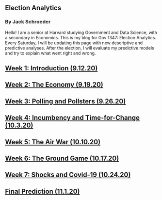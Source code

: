 ## Election Analytics

### By Jack Schroeder

Hello! I am a senior at Harvard studying Government and Data Science, with a secondary in Economics. This is my blog for Gov 1347: Election Analytics. Every Saturday, I will be updating this page with new descriptive and predictive analyses. After the election, I will evaluate my predictive models and try to explain what went right and wrong.

## [Week 1: Introduction (9.12.20)](Posts/week1.md)

## [Week 2: The Economy (9.19.20)](Posts/week2.md)

## [Week 3: Polling and Pollsters (9.26.20)](Posts/week3.md)

## [Week 4: Incumbency and Time-for-Change (10.3.20)](Posts/week4.md)

## [Week 5: The Air War (10.10.20)](Posts/week5.md)

## [Week 6: The Ground Game (10.17.20)](Posts/week6.md)

## [Week 7: Shocks and Covid-19 (10.24.20)](Posts/week7.md)

## [Final Prediction (11.1.20)](Posts/final.md)
